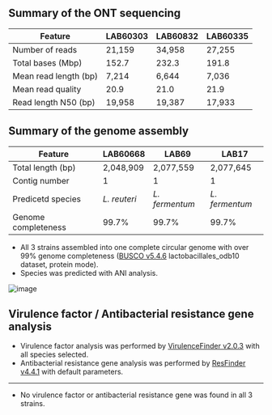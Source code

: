 ## Summary of the ONT sequencing

Feature | LAB60303 | LAB60832 | LAB60335
---- | ---- | ---- | ----
Number of reads | 21,159 | 34,958 | 27,255
Total bases (Mbp) | 152.7 | 232.3 | 191.8
Mean read length (bp) | 7,214 | 6,644 | 7,036
Mean read quality | 20.9 | 21.0 | 21.9
Read length N50 (bp) | 19,958 | 19,387 | 17,933

## Summary of the genome assembly

Feature | LAB60668 | LAB69 | LAB17
---- | ---- | ---- | ----
Total length (bp) | 2,048,909 | 2,077,559 | 2,077,645
Contig number | 1 | 1 | 1
Predicetd species | _L. reuteri_ | _L. fermentum_ | _L. fermentum_
Genome completeness | 99.7% | 99.7% | 99.7%

* All 3 strains assembled into one complete circular genome with over 99% genome completeness ([BUSCO v5.4.6](https://busco.ezlab.org/) lactobacillales_odb10 dataset, protein mode).
* Species was predicted with ANI analysis.

![image](https://github.com/logcossin/ForReport/assets/49052882/c4129b75-5675-4a01-8316-1288fa7391e5)

## Virulence factor / Antibacterial resistance gene analysis

* Virulence factor analysis was performed by [VirulenceFinder v2.0.3](https://cge.food.dtu.dk/services/VirulenceFinder/) with all species selected.
* Antibacterial resistance gene analysis was performed by [ResFinder v4.4.1](http://genepi.food.dtu.dk/resfinder) with default parameters.
----

* No virulence factor or antibacterial resistance gene was found in all 3 strains.
